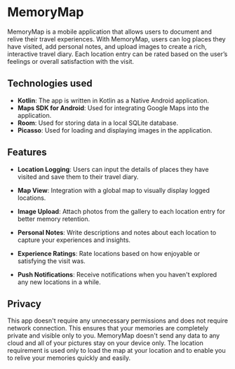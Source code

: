  # MemoryMap
 
MemoryMap is a mobile application that allows users to document and relive their travel experiences. With MemoryMap, users can log places they have visited, add personal notes, and upload images to create a rich, interactive travel diary. Each location entry can be rated based on the user’s feelings or overall satisfaction with the visit.

## Technologies used

 - **Kotlin**: The app is written in Kotlin as a Native Android application.
 - **Maps SDK for Android**: Used for integrating Google Maps into the application.
 - **Room**: Used for storing data in a local SQLite database.
 - **Picasso**: Used for loading and displaying images in the application.

## Features

- **Location Logging**: Users can input the details of places they have visited and save them to their travel diary.

- **Map View**: Integration with a global map to visually display logged locations.

- **Image Upload**: Attach photos from the gallery to each location entry for better memory retention.

- **Personal Notes**: Write descriptions and notes about each location to capture your experiences and insights.

- **Experience Ratings**: Rate locations based on how enjoyable or satisfying the visit was.

- **Push Notifications**: Receive notifications when you haven't explored any new locations in a while.

## Privacy

This app doesn't require any unnecessary permissions and does not require network connection. This ensures that your memories are completely private and visible only to you.
MemoryMap doesn't send any data to any cloud and all of your pictures stay on your device only. The location requirement is used only to load the map at your location and to enable you to relive your memories quickly and easily.
